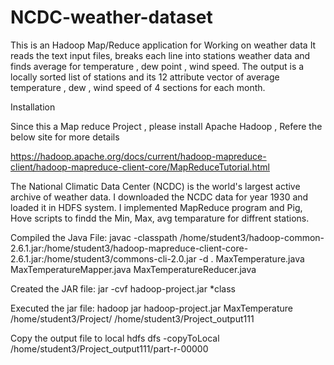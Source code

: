 # NCDC-weather-dataset

This is an Hadoop Map/Reduce application for Working on weather data It reads the text input files, breaks each line into stations weather data and finds average for temperature , dew point , wind speed. The output is a locally sorted list of stations and its 12 attribute vector of average temperature , dew , wind speed of 4 sections for each month.

Installation

Since this a Map reduce Project , please install Apache Hadoop , Refere the below site for more details

https://hadoop.apache.org/docs/current/hadoop-mapreduce-client/hadoop-mapreduce-client-core/MapReduceTutorial.html

The National Climatic Data Center (NCDC) is the world's largest active archive of weather data. I downloaded the NCDC data for year 1930 and loaded it in HDFS system. I implemented MapReduce program and Pig, Hove scripts to findd the Min, Max, avg temparature for diffrent stations.

Compiled the Java File: javac -classpath /home/student3/hadoop-common-2.6.1.jar:/home/student3/hadoop-mapreduce-client-core-2.6.1.jar:/home/student3/commons-cli-2.0.jar -d .  MaxTemperature.java MaxTemperatureMapper.java  MaxTemperatureReducer.java

Created the JAR file: jar -cvf hadoop-project.jar *class

Executed the jar file: hadoop jar hadoop-project.jar MaxTemperature  /home/student3/Project/ /home/student3/Project_output111

Copy the output file to local
hdfs dfs -copyToLocal /home/student3/Project_output111/part-r-00000
